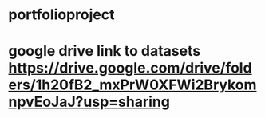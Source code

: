 # portfolioproject
# google drive link to datasets https://drive.google.com/drive/folders/1h20fB2_mxPrW0XFWi2BrykomnpvEoJaJ?usp=sharing

